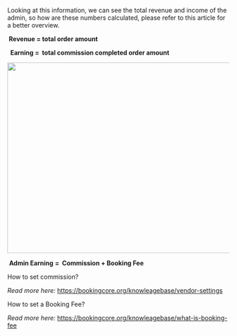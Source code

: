 <p>Looking at this information, we can see the total revenue and income of the admin, so how are these numbers calculated, please refer to this article for a better overview.</p>
<p><strong>&nbsp;Revenue = total order amount&nbsp;</strong></p>
<p><strong>&nbsp; Earning =&nbsp;</strong><strong> total commission completed order amount</strong></p>
<p><strong><img src="/assets/images/7701bdd9455042aa90e959906b09d9bd.png" alt="" width="900" height="431" /></strong></p>
<p>&nbsp;<strong>Admin Earning</strong> <strong>=&nbsp; Commission + Booking Fee</strong></p>
<p>How to set commission?&nbsp;</p>
<p><em>Read more here:</em> <a href="/knowleagebase/vendor-settings">https://bookingcore.org/knowleagebase/vendor-settings</a></p>
<p>How to set a Booking Fee?</p>
<p><em>Read more here:</em> <a href="/knowleagebase/what-is-booking-fee">https://bookingcore.org/knowleagebase/what-is-booking-fee</a></p>